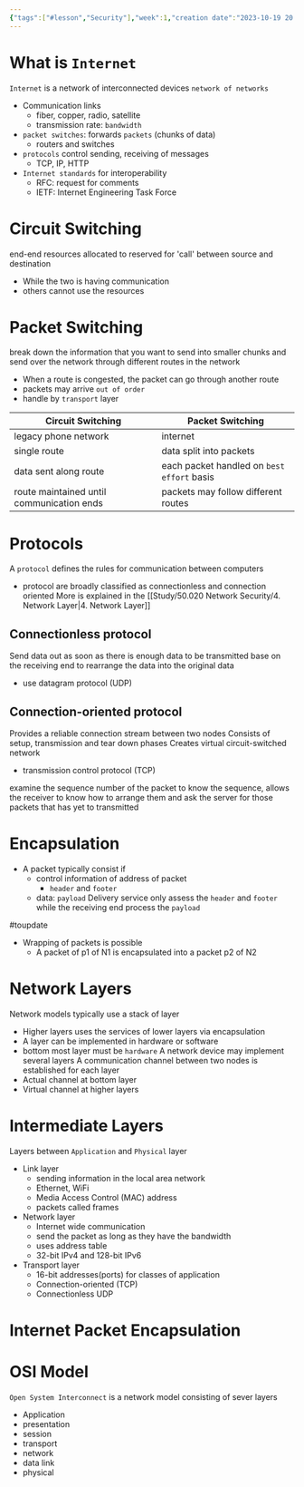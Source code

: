 ```yaml
---
{"tags":["#lesson","Security"],"week":1,"creation date":"2023-10-19 20:10","modification date":"Thursday 19th October 2023 20:11:41","reviewed":null,"summary":null,"course_name":"Network Security","publish":true,"dg-publish":true,"permalink":"/study/50-020-network-security/2-network-models/","dgPassFrontmatter":true,"created":"2023-10-19T20:10:52.000+08:00","updated":"2023-10-31T00:11:13.000+08:00"}
---
```




# What is `Internet`
`Internet` is a network of interconnected devices `network of networks`
- Communication links
	- fiber, copper, radio, satellite
	- transmission rate: `bandwidth`
 - `packet switches`: forwards `packets` (chunks of data)
	 - routers and switches
- `protocols` control sending, receiving of messages
	- TCP, IP, HTTP
-  `Internet standards` for interoperability
	- RFC: request for comments
	- IETF: Internet Engineering Task Force

# Circuit Switching
end-end resources allocated to reserved for 'call' between source and destination
- While the two is having communication
- others cannot use the resources

# Packet Switching
break down the information that you want to send into smaller chunks and send over the network through different routes in the network
- When a route is congested, the packet can go through another route
- packets may arrive `out of order`
- handle by `transport` layer



| Circuit Switching                         | Packet Switching                           |
| ----------------------------------------- | ------------------------------------------ |
| legacy phone network                      | internet                                   |
| single route                              | data split into packets                    |
| data sent along route                     | each packet handled on `best effort` basis |
| route maintained until communication ends | packets may follow different routes                                           |

# Protocols
A `protocol` defines the rules for communication between computers 
- protocol are broadly classified as connectionless and connection oriented
More is explained in the [[Study/50.020 Network Security/4. Network Layer\|4. Network Layer]]
## Connectionless protocol
Send data out as soon as there is enough data to be transmitted
base on the receiving end to rearrange the data into the original data
- use datagram protocol (UDP)

## Connection-oriented protocol
Provides a reliable connection stream between two nodes
Consists of setup, transmission and tear down phases
Creates virtual circuit-switched network
- transmission control protocol (TCP)
<style> .container {font-family: sans-serif; text-align: center;} .button-wrapper button {z-index: 1;height: 40px; width: 100px; margin: 10px;padding: 5px;} .excalidraw .App-menu_top .buttonList { display: flex;} .excalidraw-wrapper { height: 800px; margin: 50px; position: relative;} :root[dir="ltr"] .excalidraw .layer-ui__wrapper .zen-mode-transition.App-menu_bottom--transition-left {transform: none;} </style><script src="https://cdn.jsdelivr.net/npm/react@17/umd/react.production.min.js"></script><script src="https://cdn.jsdelivr.net/npm/react-dom@17/umd/react-dom.production.min.js"></script><script type="text/javascript" src="https://cdn.jsdelivr.net/npm/@excalidraw/excalidraw@0/dist/excalidraw.production.min.js"></script><div id="Wk_-_1_2023-09-12_1233.35.excalidraw.md1"></div><script>(function(){const InitialData={"type":"excalidraw","version":2,"source":"https://github.com/zsviczian/obsidian-excalidraw-plugin/releases/tag/1.9.19","elements":[{"id":"x1CSdYIxeUD7Wsf5q9fbH","type":"line","x":-115.7578125,"y":-225.5390625,"width":1.4609375,"height":416.48828125,"angle":0,"strokeColor":"#1e1e1e","backgroundColor":"transparent","fillStyle":"hachure","strokeWidth":1,"strokeStyle":"solid","roughness":1,"opacity":100,"groupIds":[],"frameId":null,"roundness":{"type":2},"seed":1447514834,"version":117,"versionNonce":1132614158,"isDeleted":false,"boundElements":null,"updated":1694493222133,"link":null,"locked":false,"points":[[0,0],[-1.4609375,416.48828125]],"lastCommittedPoint":null,"startBinding":null,"endBinding":null,"startArrowhead":null,"endArrowhead":null},{"id":"hdq7ym0bL_xWO2vYvFlf-","type":"line","x":123.71875,"y":-226.6015625,"width":3.6328125,"height":422.2578125,"angle":0,"strokeColor":"#1e1e1e","backgroundColor":"transparent","fillStyle":"hachure","strokeWidth":1,"strokeStyle":"solid","roughness":1,"opacity":100,"groupIds":[],"frameId":null,"roundness":{"type":2},"seed":466149454,"version":104,"versionNonce":827254290,"isDeleted":false,"boundElements":null,"updated":1694493227354,"link":null,"locked":false,"points":[[0,0],[-3.6328125,422.2578125]],"lastCommittedPoint":null,"startBinding":null,"endBinding":null,"startArrowhead":null,"endArrowhead":null},{"id":"fx1p2y9K","type":"text","x":-136,"y":-272.77734375,"width":54.099945068359375,"height":25,"angle":0,"strokeColor":"#1e1e1e","backgroundColor":"transparent","fillStyle":"hachure","strokeWidth":1,"strokeStyle":"solid","roughness":1,"opacity":100,"groupIds":[],"frameId":null,"roundness":null,"seed":420874642,"version":7,"versionNonce":1486900750,"isDeleted":false,"boundElements":null,"updated":1694493231368,"link":null,"locked":false,"text":"Client","rawText":"Client","fontSize":20,"fontFamily":1,"textAlign":"left","verticalAlign":"top","baseline":18,"containerId":null,"originalText":"Client","lineHeight":1.25},{"id":"cnMdnyE4","type":"text","x":109,"y":-261.77734375,"width":60.399932861328125,"height":25,"angle":0,"strokeColor":"#1e1e1e","backgroundColor":"transparent","fillStyle":"hachure","strokeWidth":1,"strokeStyle":"solid","roughness":1,"opacity":100,"groupIds":[],"frameId":null,"roundness":null,"seed":879301970,"version":7,"versionNonce":2055974478,"isDeleted":false,"boundElements":null,"updated":1694493235144,"link":null,"locked":false,"text":"server","rawText":"server","fontSize":20,"fontFamily":1,"textAlign":"left","verticalAlign":"top","baseline":18,"containerId":null,"originalText":"server","lineHeight":1.25},{"id":"6-aevn4ec_Hftpqm30Yxo","type":"arrow","x":-112.4375,"y":-183.18359375,"width":238.53125,"height":48.578125,"angle":0,"strokeColor":"#1e1e1e","backgroundColor":"transparent","fillStyle":"hachure","strokeWidth":1,"strokeStyle":"solid","roughness":1,"opacity":100,"groupIds":[],"frameId":null,"roundness":{"type":2},"seed":115417938,"version":129,"versionNonce":837670030,"isDeleted":false,"boundElements":null,"updated":1694493242051,"link":null,"locked":false,"points":[[0,0],[238.53125,48.578125]],"lastCommittedPoint":null,"startBinding":null,"endBinding":null,"startArrowhead":null,"endArrowhead":"arrow"},{"id":"otdMU1FJ","type":"text","x":-62.88671875,"y":-182.94921875,"width":143.6311492919922,"height":15.171204803537833,"angle":0.1534172362033921,"strokeColor":"#1e1e1e","backgroundColor":"transparent","fillStyle":"hachure","strokeWidth":1,"strokeStyle":"solid","roughness":1,"opacity":100,"groupIds":[],"frameId":null,"roundness":null,"seed":1055951118,"version":213,"versionNonce":2127945038,"isDeleted":false,"boundElements":null,"updated":1694493265411,"link":null,"locked":false,"text":"TCP Connection request","rawText":"TCP Connection request","fontSize":12.136963842830266,"fontFamily":1,"textAlign":"left","verticalAlign":"top","baseline":11,"containerId":null,"originalText":"TCP Connection request","lineHeight":1.25},{"id":"fQQZmqCQURV2TQsSxeqVz","type":"arrow","x":124.27734375,"y":-133.2421875,"width":243.265625,"height":41.6640625,"angle":0,"strokeColor":"#1e1e1e","backgroundColor":"transparent","fillStyle":"hachure","strokeWidth":1,"strokeStyle":"solid","roughness":1,"opacity":100,"groupIds":[],"frameId":null,"roundness":{"type":2},"seed":2145184274,"version":121,"versionNonce":14790606,"isDeleted":false,"boundElements":null,"updated":1694493332835,"link":null,"locked":false,"points":[[0,0],[-243.265625,41.6640625]],"lastCommittedPoint":null,"startBinding":null,"endBinding":null,"startArrowhead":null,"endArrowhead":"arrow"},{"type":"text","version":315,"versionNonce":1282000014,"isDeleted":false,"id":"ymzD88Xl","fillStyle":"hachure","strokeWidth":1,"strokeStyle":"solid","roughness":1,"opacity":100,"angle":6.109557041483648,"x":-80.8913273983086,"y":-132.75900445445288,"strokeColor":"#1e1e1e","backgroundColor":"transparent","width":148.21629333496094,"height":15.171204803537833,"seed":1829117842,"groupIds":[],"frameId":null,"roundness":null,"boundElements":[],"updated":1694493347072,"link":null,"locked":false,"fontSize":12.136963842830266,"fontFamily":1,"text":"TCP Connection response","rawText":"TCP Connection response","textAlign":"left","verticalAlign":"top","containerId":null,"originalText":"TCP Connection response","lineHeight":1.25,"baseline":11},{"id":"RznpSp7yI7tYJPuziHjEP","type":"arrow","x":-112.54296875,"y":-90.05859375,"width":236.421875,"height":52.08984375,"angle":0,"strokeColor":"#e03131","backgroundColor":"transparent","fillStyle":"hachure","strokeWidth":1,"strokeStyle":"solid","roughness":1,"opacity":100,"groupIds":[],"frameId":null,"roundness":{"type":2},"seed":620357330,"version":137,"versionNonce":329591566,"isDeleted":false,"boundElements":null,"updated":1694493355334,"link":null,"locked":false,"points":[[0,0],[236.421875,52.08984375]],"lastCommittedPoint":null,"startBinding":null,"endBinding":null,"startArrowhead":null,"endArrowhead":"arrow"},{"id":"m8FoPrr9","type":"text","x":-42.17578125,"y":-81.5859375,"width":122.39993286132812,"height":20,"angle":0.23294830016165768,"strokeColor":"#1e1e1e","backgroundColor":"transparent","fillStyle":"hachure","strokeWidth":1,"strokeStyle":"solid","roughness":1,"opacity":100,"groupIds":[],"frameId":null,"roundness":null,"seed":860023442,"version":82,"versionNonce":1774446606,"isDeleted":false,"boundElements":null,"updated":1694493388136,"link":null,"locked":false,"text":"GET google.com","rawText":"GET google.com","fontSize":16,"fontFamily":1,"textAlign":"left","verticalAlign":"top","baseline":14,"containerId":null,"originalText":"GET google.com","lineHeight":1.25},{"id":"EnCSbNlRNQ_W4sdnNKQ9f","type":"arrow","x":121.47265625,"y":-35.70703125,"width":234.23046875,"height":35.96484375,"angle":0,"strokeColor":"#e03131","backgroundColor":"transparent","fillStyle":"hachure","strokeWidth":1,"strokeStyle":"solid","roughness":1,"opacity":100,"groupIds":[],"frameId":null,"roundness":{"type":2},"seed":1744288910,"version":121,"versionNonce":248212818,"isDeleted":false,"boundElements":[{"type":"text","id":"tdSF5FHq"}],"updated":1694493400189,"link":null,"locked":false,"points":[[0,0],[-234.23046875,35.96484375]],"lastCommittedPoint":null,"startBinding":null,"endBinding":null,"startArrowhead":null,"endArrowhead":"arrow"},{"id":"tdSF5FHq","type":"text","x":-16.482559204101562,"y":-27.724609375,"width":41.679962158203125,"height":20,"angle":0,"strokeColor":"#e03131","backgroundColor":"transparent","fillStyle":"hachure","strokeWidth":1,"strokeStyle":"solid","roughness":1,"opacity":100,"groupIds":[],"frameId":null,"roundness":null,"seed":768002702,"version":11,"versionNonce":1462805650,"isDeleted":false,"boundElements":null,"updated":1694493405306,"link":null,"locked":false,"text":"<file>","rawText":"<file>","fontSize":16,"fontFamily":1,"textAlign":"center","verticalAlign":"middle","baseline":14,"containerId":"EnCSbNlRNQ_W4sdnNKQ9f","originalText":"<file>","lineHeight":1.25}],"appState":{"theme":"light","viewBackgroundColor":"#ffffff","currentItemStrokeColor":"#e03131","currentItemBackgroundColor":"transparent","currentItemFillStyle":"hachure","currentItemStrokeWidth":1,"currentItemStrokeStyle":"solid","currentItemRoughness":1,"currentItemOpacity":100,"currentItemFontFamily":1,"currentItemFontSize":16,"currentItemTextAlign":"left","currentItemStartArrowhead":null,"currentItemEndArrowhead":"arrow","scrollX":204,"scrollY":500.22265625,"zoom":{"value":1},"currentItemRoundness":"round","gridSize":null,"gridColor":{"Bold":"#C9C9C9FF","Regular":"#EDEDEDFF"},"currentStrokeOptions":null,"previousGridSize":null,"frameRendering":{"enabled":true,"clip":true,"name":true,"outline":true}},"files":{}};InitialData.scrollToContent=true;App=()=>{const e=React.useRef(null),t=React.useRef(null),[n,i]=React.useState({width:void 0,height:void 0});return React.useEffect(()=>{i({width:t.current.getBoundingClientRect().width,height:t.current.getBoundingClientRect().height});const e=()=>{i({width:t.current.getBoundingClientRect().width,height:t.current.getBoundingClientRect().height})};return window.addEventListener("resize",e),()=>window.removeEventListener("resize",e)},[t]),React.createElement(React.Fragment,null,React.createElement("div",{className:"excalidraw-wrapper",ref:t},React.createElement(ExcalidrawLib.Excalidraw,{ref:e,width:n.width,height:n.height,initialData:InitialData,viewModeEnabled:!0,zenModeEnabled:!0,gridModeEnabled:!1})))},excalidrawWrapper=document.getElementById("Wk_-_1_2023-09-12_1233.35.excalidraw.md1");ReactDOM.render(React.createElement(App),excalidrawWrapper);})();</script>

examine the sequence number of the packet to know the sequence, allows the receiver to know how to arrange them and ask the server for those packets that has yet to transmitted


# Encapsulation
- A packet typically consist if
	- control information of address of packet
		- `header` and `footer`
	- data: `payload`
 Delivery service only assess the `header` and `footer` while the receiving end process the `payload`

#toupdate
- Wrapping of packets is possible
	- A packet of p1 of N1 is encapsulated into a packet p2 of N2

# Network Layers
Network models typically use a stack of layer
- Higher layers uses the services of lower layers via encapsulation
- A layer can be implemented in hardware or software
- bottom most layer must be `hardware`
A network device may implement several layers
A communication channel between two nodes is established for each layer
- Actual channel at bottom layer
- Virtual channel at higher layers

# Intermediate Layers
Layers between `Application` and `Physical` layer
- Link layer
	- sending information in the local area network
	- Ethernet, WiFi
	- Media Access Control (MAC) address
	- packets called frames
- Network layer
	- Internet wide communication
	- send the packet as long as they have the bandwidth
	- uses address table
	- 32-bit IPv4 and 128-bit IPv6
- Transport layer
	- 16-bit addresses(ports) for classes of application
	- Connection-oriented (TCP)
	- Connectionless UDP


# Internet Packet Encapsulation
<div id="Packet_Encasulation_2023-09-12_1255.38.excalidraw.md2"></div><script>(function(){const InitialData={"type":"excalidraw","version":2,"source":"https://github.com/zsviczian/obsidian-excalidraw-plugin/releases/tag/1.9.19","elements":[{"type":"rectangle","version":214,"versionNonce":1624772370,"isDeleted":false,"id":"cIsgZopmhVuC2Qef2Dj51","fillStyle":"hachure","strokeWidth":1,"strokeStyle":"solid","roughness":1,"opacity":100,"angle":0,"x":-3.626953125,"y":-251.953125,"strokeColor":"#1e1e1e","backgroundColor":"#b2f2bb","width":120,"height":61,"seed":1273073998,"groupIds":[],"frameId":null,"roundness":{"type":3},"boundElements":[{"type":"text","id":"oQAp4yvH"}],"updated":1694494577131,"link":null,"locked":false},{"type":"text","version":171,"versionNonce":216554706,"isDeleted":false,"id":"oQAp4yvH","fillStyle":"hachure","strokeWidth":1,"strokeStyle":"solid","roughness":1,"opacity":100,"angle":0,"x":5.393096923828125,"y":-246.453125,"strokeColor":"#1e1e1e","backgroundColor":"transparent","width":101.95989990234375,"height":50,"seed":1212203666,"groupIds":[],"frameId":null,"roundness":null,"boundElements":[],"updated":1694494577131,"link":null,"locked":false,"fontSize":20,"fontFamily":1,"text":"Application\nPacket","rawText":"Application Packet","textAlign":"center","verticalAlign":"middle","containerId":"cIsgZopmhVuC2Qef2Dj51","originalText":"Application Packet","lineHeight":1.25,"baseline":43},{"type":"rectangle","version":321,"versionNonce":430111886,"isDeleted":false,"id":"88Up1DqovJoNAvSDsacrr","fillStyle":"hachure","strokeWidth":1,"strokeStyle":"solid","roughness":1,"opacity":100,"angle":0,"x":-60.7109375,"y":-170.30859375,"strokeColor":"#1e1e1e","backgroundColor":"#a5d8ff","width":59.96484375,"height":60.56640625,"seed":335171278,"groupIds":[],"frameId":null,"roundness":{"type":3},"boundElements":[],"updated":1694496563306,"link":null,"locked":false},{"type":"rectangle","version":333,"versionNonce":993593550,"isDeleted":false,"id":"AOlJV0p_PSFr8-z5aQNFd","fillStyle":"hachure","strokeWidth":1,"strokeStyle":"solid","roughness":1,"opacity":100,"angle":0,"x":-0.66796875,"y":-169.14453125,"strokeColor":"#1e1e1e","backgroundColor":"#b2f2bb","width":120,"height":61,"seed":169907662,"groupIds":[],"frameId":null,"roundness":{"type":3},"boundElements":[{"type":"text","id":"A6iN8QrM"}],"updated":1694494580839,"link":null,"locked":false},{"type":"text","version":290,"versionNonce":1090174734,"isDeleted":false,"id":"A6iN8QrM","fillStyle":"hachure","strokeWidth":1,"strokeStyle":"solid","roughness":1,"opacity":100,"angle":0,"x":8.352081298828125,"y":-163.64453125,"strokeColor":"#1e1e1e","backgroundColor":"transparent","width":101.95989990234375,"height":50,"seed":1164487694,"groupIds":[],"frameId":null,"roundness":null,"boundElements":[],"updated":1694494580839,"link":null,"locked":false,"fontSize":20,"fontFamily":1,"text":"Application\nPacket","rawText":"Application Packet","textAlign":"center","verticalAlign":"middle","containerId":"AOlJV0p_PSFr8-z5aQNFd","originalText":"Application Packet","lineHeight":1.25,"baseline":43},{"type":"text","version":167,"versionNonce":368774478,"isDeleted":false,"id":"NctKzsJB","fillStyle":"hachure","strokeWidth":1,"strokeStyle":"solid","roughness":1,"opacity":100,"angle":0,"x":-55.20703125,"y":-158.69921875,"strokeColor":"#1e1e1e","backgroundColor":"#b2f2bb","width":52.97596740722656,"height":40,"seed":1672622926,"groupIds":[],"frameId":null,"roundness":null,"boundElements":[],"updated":1694494620948,"link":null,"locked":false,"fontSize":16,"fontFamily":1,"text":"TCP\nHeader","rawText":"TCP\nHeader","textAlign":"left","verticalAlign":"top","containerId":null,"originalText":"TCP\nHeader","lineHeight":1.25,"baseline":34},{"type":"rectangle","version":476,"versionNonce":1926100878,"isDeleted":false,"id":"qMDe7E8lYRJYTjAv76unC","fillStyle":"hachure","strokeWidth":1,"strokeStyle":"solid","roughness":1,"opacity":100,"angle":0,"x":-65.37109375,"y":-89.0703125,"strokeColor":"#1e1e1e","backgroundColor":"#a5d8ff","width":59.96484375,"height":60.56640625,"seed":1555656146,"groupIds":[],"frameId":null,"roundness":{"type":3},"boundElements":[],"updated":1694496571407,"link":null,"locked":false},{"type":"rectangle","version":488,"versionNonce":2105791950,"isDeleted":false,"id":"TCJfWmM-a12iTJXykXUIU","fillStyle":"hachure","strokeWidth":1,"strokeStyle":"solid","roughness":1,"opacity":100,"angle":0,"x":-5.328125,"y":-87.90625,"strokeColor":"#1e1e1e","backgroundColor":"#b2f2bb","width":120,"height":61,"seed":716170130,"groupIds":[],"frameId":null,"roundness":{"type":3},"boundElements":[{"type":"text","id":"khROyLwI"}],"updated":1694496571407,"link":null,"locked":false},{"type":"text","version":445,"versionNonce":1784933390,"isDeleted":false,"id":"khROyLwI","fillStyle":"hachure","strokeWidth":1,"strokeStyle":"solid","roughness":1,"opacity":100,"angle":0,"x":3.691925048828125,"y":-82.40625,"strokeColor":"#1e1e1e","backgroundColor":"transparent","width":101.95989990234375,"height":50,"seed":1708237138,"groupIds":[],"frameId":null,"roundness":null,"boundElements":[],"updated":1694496571407,"link":null,"locked":false,"fontSize":20,"fontFamily":1,"text":"Application\nPacket","rawText":"Application Packet","textAlign":"center","verticalAlign":"middle","containerId":"TCJfWmM-a12iTJXykXUIU","originalText":"Application Packet","lineHeight":1.25,"baseline":43},{"type":"text","version":322,"versionNonce":1734818382,"isDeleted":false,"id":"5kXEHzyr","fillStyle":"hachure","strokeWidth":1,"strokeStyle":"solid","roughness":1,"opacity":100,"angle":0,"x":-59.8671875,"y":-77.4609375,"strokeColor":"#1e1e1e","backgroundColor":"#b2f2bb","width":52.97596740722656,"height":40,"seed":1500882706,"groupIds":[],"frameId":null,"roundness":null,"boundElements":[],"updated":1694496571407,"link":null,"locked":false,"fontSize":16,"fontFamily":1,"text":"TCP\nHeader","rawText":"TCP\nHeader","textAlign":"left","verticalAlign":"top","containerId":null,"originalText":"TCP\nHeader","lineHeight":1.25,"baseline":34},{"id":"10nyQLiIIxl8pFB3whyZ3","type":"rectangle","x":-135.861328125,"y":-88.3603515625,"width":68,"height":57,"angle":0,"strokeColor":"#1e1e1e","backgroundColor":"#ffc9c9","fillStyle":"hachure","strokeWidth":1,"strokeStyle":"solid","roughness":1,"opacity":100,"groupIds":[],"frameId":null,"roundness":{"type":3},"seed":1987779858,"version":235,"versionNonce":1074331790,"isDeleted":false,"boundElements":[{"type":"text","id":"vh4MS0mQ"}],"updated":1694496600075,"link":null,"locked":false},{"id":"vh4MS0mQ","type":"text","x":-128.34931182861328,"y":-79.8603515625,"width":52.97596740722656,"height":40,"angle":0,"strokeColor":"#1e1e1e","backgroundColor":"#ffc9c9","fillStyle":"hachure","strokeWidth":1,"strokeStyle":"solid","roughness":1,"opacity":100,"groupIds":[],"frameId":null,"roundness":null,"seed":984549390,"version":15,"versionNonce":603026962,"isDeleted":false,"boundElements":null,"updated":1694496599059,"link":null,"locked":false,"text":"IP\nHeader","rawText":"IP\nHeader","fontSize":16,"fontFamily":1,"textAlign":"center","verticalAlign":"middle","baseline":34,"containerId":"10nyQLiIIxl8pFB3whyZ3","originalText":"IP\nHeader","lineHeight":1.25},{"type":"rectangle","version":547,"versionNonce":80786770,"isDeleted":false,"id":"_fLcBVY6f2gLvgdoWKB1W","fillStyle":"hachure","strokeWidth":1,"strokeStyle":"solid","roughness":1,"opacity":100,"angle":0,"x":-67.0244140625,"y":-16.294921875,"strokeColor":"#1e1e1e","backgroundColor":"#a5d8ff","width":59.96484375,"height":60.56640625,"seed":181525842,"groupIds":[],"frameId":null,"roundness":{"type":3},"boundElements":[],"updated":1694496605616,"link":null,"locked":false},{"type":"rectangle","version":559,"versionNonce":1869757202,"isDeleted":false,"id":"P6ut0sjYQQwcppkyk2AwU","fillStyle":"hachure","strokeWidth":1,"strokeStyle":"solid","roughness":1,"opacity":100,"angle":0,"x":-6.9814453125,"y":-15.130859375,"strokeColor":"#1e1e1e","backgroundColor":"#b2f2bb","width":120,"height":61,"seed":1796104978,"groupIds":[],"frameId":null,"roundness":{"type":3},"boundElements":[{"type":"text","id":"92G98AIE"}],"updated":1694496605616,"link":null,"locked":false},{"type":"text","version":516,"versionNonce":526190802,"isDeleted":false,"id":"92G98AIE","fillStyle":"hachure","strokeWidth":1,"strokeStyle":"solid","roughness":1,"opacity":100,"angle":0,"x":2.038604736328125,"y":-9.630859375,"strokeColor":"#1e1e1e","backgroundColor":"transparent","width":101.95989990234375,"height":50,"seed":624177362,"groupIds":[],"frameId":null,"roundness":null,"boundElements":[],"updated":1694496605616,"link":null,"locked":false,"fontSize":20,"fontFamily":1,"text":"Application\nPacket","rawText":"Application Packet","textAlign":"center","verticalAlign":"middle","containerId":"P6ut0sjYQQwcppkyk2AwU","originalText":"Application Packet","lineHeight":1.25,"baseline":43},{"type":"text","version":393,"versionNonce":740826770,"isDeleted":false,"id":"09dg6lKQ","fillStyle":"hachure","strokeWidth":1,"strokeStyle":"solid","roughness":1,"opacity":100,"angle":0,"x":-61.5205078125,"y":-4.685546875,"strokeColor":"#1e1e1e","backgroundColor":"#b2f2bb","width":52.97596740722656,"height":40,"seed":1020937874,"groupIds":[],"frameId":null,"roundness":null,"boundElements":[],"updated":1694496605616,"link":null,"locked":false,"fontSize":16,"fontFamily":1,"text":"TCP\nHeader","rawText":"TCP\nHeader","textAlign":"left","verticalAlign":"top","containerId":null,"originalText":"TCP\nHeader","lineHeight":1.25,"baseline":34},{"type":"rectangle","version":306,"versionNonce":579501138,"isDeleted":false,"id":"DbFnEfBY--tmj1S_qoL1A","fillStyle":"hachure","strokeWidth":1,"strokeStyle":"solid","roughness":1,"opacity":100,"angle":0,"x":-137.5146484375,"y":-15.5849609375,"strokeColor":"#1e1e1e","backgroundColor":"#ffc9c9","width":68,"height":57,"seed":716678226,"groupIds":[],"frameId":null,"roundness":{"type":3},"boundElements":[{"type":"text","id":"mIOlUnyS"}],"updated":1694496605616,"link":null,"locked":false},{"type":"text","version":86,"versionNonce":1616585234,"isDeleted":false,"id":"mIOlUnyS","fillStyle":"hachure","strokeWidth":1,"strokeStyle":"solid","roughness":1,"opacity":100,"angle":0,"x":-130.00263214111328,"y":-7.0849609375,"strokeColor":"#1e1e1e","backgroundColor":"#ffc9c9","width":52.97596740722656,"height":40,"seed":950225426,"groupIds":[],"frameId":null,"roundness":null,"boundElements":[],"updated":1694496605616,"link":null,"locked":false,"fontSize":16,"fontFamily":1,"text":"IP\nHeader","rawText":"IP\nHeader","textAlign":"center","verticalAlign":"middle","containerId":"DbFnEfBY--tmj1S_qoL1A","originalText":"IP\nHeader","lineHeight":1.25,"baseline":34},{"id":"c2aNJFS0jFGVgNN0EJFrW","type":"rectangle","x":-202.9287109375,"y":-14.40234375,"width":65,"height":56,"angle":0,"strokeColor":"#1e1e1e","backgroundColor":"transparent","fillStyle":"hachure","strokeWidth":1,"strokeStyle":"solid","roughness":1,"opacity":100,"groupIds":[],"frameId":null,"roundness":{"type":3},"seed":1732461970,"version":179,"versionNonce":644884242,"isDeleted":false,"boundElements":[{"type":"text","id":"dy96WTh4"}],"updated":1694496632668,"link":null,"locked":false},{"id":"dy96WTh4","type":"text","x":-196.91669464111328,"y":-6.40234375,"width":52.97596740722656,"height":40,"angle":0,"strokeColor":"#1e1e1e","backgroundColor":"transparent","fillStyle":"hachure","strokeWidth":1,"strokeStyle":"solid","roughness":1,"opacity":100,"groupIds":[],"frameId":null,"roundness":null,"seed":762133778,"version":22,"versionNonce":1319949966,"isDeleted":false,"boundElements":null,"updated":1694496631988,"link":null,"locked":false,"text":"Frame\nHeader","rawText":"Frame\nHeader","fontSize":16,"fontFamily":1,"textAlign":"center","verticalAlign":"middle","baseline":34,"containerId":"c2aNJFS0jFGVgNN0EJFrW","originalText":"Frame\nHeader","lineHeight":1.25},{"type":"rectangle","version":284,"versionNonce":265810830,"isDeleted":false,"id":"uYiYjaTeffIg0KIHTN5E-","fillStyle":"hachure","strokeWidth":1,"strokeStyle":"solid","roughness":1,"opacity":100,"angle":0,"x":113.296875,"y":-12.4921875,"strokeColor":"#1e1e1e","backgroundColor":"transparent","width":65,"height":56,"seed":1834885006,"groupIds":[],"frameId":null,"roundness":{"type":3},"boundElements":[{"type":"text","id":"23uVQRp1"}],"updated":1694496637753,"link":null,"locked":false},{"type":"text","version":133,"versionNonce":216680466,"isDeleted":false,"id":"23uVQRp1","fillStyle":"hachure","strokeWidth":1,"strokeStyle":"solid","roughness":1,"opacity":100,"angle":0,"x":120.00489044189453,"y":-4.4921875,"strokeColor":"#1e1e1e","backgroundColor":"transparent","width":51.58396911621094,"height":40,"seed":63897038,"groupIds":[],"frameId":null,"roundness":null,"boundElements":[],"updated":1694496642227,"link":null,"locked":false,"fontSize":16,"fontFamily":1,"text":"Frame\nFooter","rawText":"Frame\nFooter","textAlign":"center","verticalAlign":"middle","containerId":"uYiYjaTeffIg0KIHTN5E-","originalText":"Frame\nFooter","lineHeight":1.25,"baseline":34},{"id":"KeU3Zc7L","type":"text","x":230.310546875,"y":-228.212890625,"width":132.9599151611328,"height":20,"angle":0,"strokeColor":"#1e1e1e","backgroundColor":"transparent","fillStyle":"hachure","strokeWidth":1,"strokeStyle":"solid","roughness":1,"opacity":100,"groupIds":[],"frameId":null,"roundness":null,"seed":243378514,"version":33,"versionNonce":675391570,"isDeleted":false,"boundElements":null,"updated":1694496664853,"link":null,"locked":false,"text":"Application Layer","rawText":"Application Layer","fontSize":16,"fontFamily":1,"textAlign":"left","verticalAlign":"top","baseline":14,"containerId":null,"originalText":"Application Layer","lineHeight":1.25},{"type":"text","version":160,"versionNonce":2115987854,"isDeleted":false,"id":"BTfvLnGZ","fillStyle":"hachure","strokeWidth":1,"strokeStyle":"solid","roughness":1,"opacity":100,"angle":0,"x":231.6216049194336,"y":-157.3359375,"strokeColor":"#1e1e1e","backgroundColor":"transparent","width":130.63992309570312,"height":20,"seed":1572467090,"groupIds":[],"frameId":null,"roundness":null,"boundElements":[],"updated":1694496695237,"link":null,"locked":false,"fontSize":16,"fontFamily":1,"text":"Transport Layer","rawText":"Transport Layer","textAlign":"left","verticalAlign":"top","containerId":null,"originalText":"Transport Layer","lineHeight":1.25,"baseline":14},{"type":"text","version":121,"versionNonce":354235858,"isDeleted":false,"id":"8aEQ01o4","fillStyle":"hachure","strokeWidth":1,"strokeStyle":"solid","roughness":1,"opacity":100,"angle":0,"x":231.8950424194336,"y":-65.06640625,"strokeColor":"#1e1e1e","backgroundColor":"transparent","width":112.76792907714844,"height":20,"seed":1351949902,"groupIds":[],"frameId":null,"roundness":null,"boundElements":[],"updated":1694496689664,"link":null,"locked":false,"fontSize":16,"fontFamily":1,"text":"Network Layer","rawText":"Network Layer","textAlign":"left","verticalAlign":"top","containerId":null,"originalText":"Network Layer","lineHeight":1.25,"baseline":14},{"type":"text","version":166,"versionNonce":915421458,"isDeleted":false,"id":"uXynciYl","fillStyle":"hachure","strokeWidth":1,"strokeStyle":"solid","roughness":1,"opacity":100,"angle":0,"x":246.0591049194336,"y":2.994140625,"strokeColor":"#1e1e1e","backgroundColor":"transparent","width":79.74397277832031,"height":20,"seed":868763538,"groupIds":[],"frameId":null,"roundness":null,"boundElements":[],"updated":1694496707784,"link":null,"locked":false,"fontSize":16,"fontFamily":1,"text":"Link Layer","rawText":"Link Layer","textAlign":"left","verticalAlign":"top","containerId":null,"originalText":"Link Layer","lineHeight":1.25,"baseline":14}],"appState":{"theme":"light","viewBackgroundColor":"#ffffff","currentItemStrokeColor":"#1e1e1e","currentItemBackgroundColor":"transparent","currentItemFillStyle":"hachure","currentItemStrokeWidth":1,"currentItemStrokeStyle":"solid","currentItemRoughness":1,"currentItemOpacity":100,"currentItemFontFamily":1,"currentItemFontSize":16,"currentItemTextAlign":"left","currentItemStartArrowhead":null,"currentItemEndArrowhead":"arrow","scrollX":17.189453125,"scrollY":317.16015625,"zoom":{"value":2},"currentItemRoundness":"round","gridSize":null,"gridColor":{"Bold":"#C9C9C9FF","Regular":"#EDEDEDFF"},"currentStrokeOptions":null,"previousGridSize":null,"frameRendering":{"enabled":true,"clip":true,"name":true,"outline":true}},"files":{}};InitialData.scrollToContent=true;App=()=>{const e=React.useRef(null),t=React.useRef(null),[n,i]=React.useState({width:void 0,height:void 0});return React.useEffect(()=>{i({width:t.current.getBoundingClientRect().width,height:t.current.getBoundingClientRect().height});const e=()=>{i({width:t.current.getBoundingClientRect().width,height:t.current.getBoundingClientRect().height})};return window.addEventListener("resize",e),()=>window.removeEventListener("resize",e)},[t]),React.createElement(React.Fragment,null,React.createElement("div",{className:"excalidraw-wrapper",ref:t},React.createElement(ExcalidrawLib.Excalidraw,{ref:e,width:n.width,height:n.height,initialData:InitialData,viewModeEnabled:!0,zenModeEnabled:!0,gridModeEnabled:!1})))},excalidrawWrapper=document.getElementById("Packet_Encasulation_2023-09-12_1255.38.excalidraw.md2");ReactDOM.render(React.createElement(App),excalidrawWrapper);})();</script>

# OSI Model
`Open System Interconnect` is a network model consisting of sever layers
- Application
- presentation
- session
- transport
- network
- data link
- physical
<div id="Wk_-_1_2023-09-12_1547.33.excalidraw.md3"></div><script>(function(){const InitialData={"type":"excalidraw","version":2,"source":"https://github.com/zsviczian/obsidian-excalidraw-plugin/releases/tag/1.9.19","elements":[{"type":"text","version":21,"versionNonce":1626470610,"isDeleted":false,"id":"8cF2vkDH","fillStyle":"hachure","strokeWidth":1,"strokeStyle":"solid","roughness":1,"opacity":100,"angle":0,"x":-116.75,"y":-321.77734375,"strokeColor":"#1e1e1e","backgroundColor":"transparent","width":101.55992126464844,"height":25,"seed":870142098,"groupIds":[],"frameId":null,"roundness":null,"boundElements":[],"updated":1694505047720,"link":null,"locked":false,"fontSize":20,"fontFamily":1,"text":"OSI Model","rawText":"OSI Model","textAlign":"left","verticalAlign":"top","containerId":null,"originalText":"OSI Model","lineHeight":1.25,"baseline":18},{"type":"rectangle","version":288,"versionNonce":1167443218,"isDeleted":false,"id":"nCkklZ8jWV3cEmnesjngX","fillStyle":"hachure","strokeWidth":1,"strokeStyle":"solid","roughness":1,"opacity":100,"angle":0,"x":-223.1796875,"y":-220.03515625,"strokeColor":"#1e1e1e","backgroundColor":"#b2f2bb","width":103,"height":68,"seed":1408765518,"groupIds":[],"frameId":null,"roundness":{"type":3},"boundElements":[{"type":"text","id":"oUwk2FYt"}],"updated":1694505072912,"link":null,"locked":false},{"type":"text","version":193,"versionNonce":1014977234,"isDeleted":false,"id":"oUwk2FYt","fillStyle":"hachure","strokeWidth":1,"strokeStyle":"solid","roughness":1,"opacity":100,"angle":0,"x":-198.46967315673828,"y":-198.53515625,"strokeColor":"#1e1e1e","backgroundColor":"transparent","width":53.57997131347656,"height":25,"seed":2012872334,"groupIds":[],"frameId":null,"roundness":null,"boundElements":[],"updated":1694505072912,"link":null,"locked":false,"fontSize":20,"fontFamily":1,"text":"Data","rawText":"Data","textAlign":"center","verticalAlign":"middle","containerId":"nCkklZ8jWV3cEmnesjngX","originalText":"Data","lineHeight":1.25,"baseline":18},{"type":"rectangle","version":671,"versionNonce":1570551058,"isDeleted":false,"id":"nyeUES2M68BNlGz1kgrOA","fillStyle":"hachure","strokeWidth":1,"strokeStyle":"solid","roughness":1,"opacity":100,"angle":0,"x":-113.478515625,"y":-221.705078125,"strokeColor":"#1e1e1e","backgroundColor":"#b2f2bb","width":230,"height":70,"seed":136933710,"groupIds":[],"frameId":null,"roundness":{"type":3},"boundElements":[{"type":"text","id":"jxaiyNwK"}],"updated":1694505057089,"link":null,"locked":false},{"type":"text","version":595,"versionNonce":2066312082,"isDeleted":false,"id":"jxaiyNwK","fillStyle":"hachure","strokeWidth":1,"strokeStyle":"solid","roughness":1,"opacity":100,"angle":0,"x":-79.01445770263672,"y":-216.705078125,"strokeColor":"#1e1e1e","backgroundColor":"#b2f2bb","width":161.07188415527344,"height":60,"seed":1294852942,"groupIds":[],"frameId":null,"roundness":null,"boundElements":[],"updated":1694505056688,"link":null,"locked":false,"fontSize":16,"fontFamily":1,"text":"Application\nNetwork process to \nApplication","rawText":"Application\nNetwork process to Application","textAlign":"center","verticalAlign":"middle","containerId":"nyeUES2M68BNlGz1kgrOA","originalText":"Application\nNetwork process to Application","lineHeight":1.25,"baseline":54},{"type":"rectangle","version":408,"versionNonce":949109262,"isDeleted":false,"id":"Yhh9GsIz1Eehagxjtn2HV","fillStyle":"hachure","strokeWidth":1,"strokeStyle":"solid","roughness":1,"opacity":100,"angle":0,"x":-222.7294921875,"y":-137.607421875,"strokeColor":"#1e1e1e","backgroundColor":"#b2f2bb","width":103,"height":68,"seed":1250731918,"groupIds":[],"frameId":null,"roundness":{"type":3},"boundElements":[{"type":"text","id":"74oVihYY"}],"updated":1694505089113,"link":null,"locked":false},{"type":"text","version":313,"versionNonce":1230688334,"isDeleted":false,"id":"74oVihYY","fillStyle":"hachure","strokeWidth":1,"strokeStyle":"solid","roughness":1,"opacity":100,"angle":0,"x":-198.01947784423828,"y":-116.107421875,"strokeColor":"#1e1e1e","backgroundColor":"transparent","width":53.57997131347656,"height":25,"seed":1240237518,"groupIds":[],"frameId":null,"roundness":null,"boundElements":[],"updated":1694505089113,"link":null,"locked":false,"fontSize":20,"fontFamily":1,"text":"Data","rawText":"Data","textAlign":"center","verticalAlign":"middle","containerId":"Yhh9GsIz1Eehagxjtn2HV","originalText":"Data","lineHeight":1.25,"baseline":18},{"type":"rectangle","version":791,"versionNonce":1182242446,"isDeleted":false,"id":"KtApgxNtvGdg33H67fegZ","fillStyle":"hachure","strokeWidth":1,"strokeStyle":"solid","roughness":1,"opacity":100,"angle":0,"x":-113.0283203125,"y":-139.27734375,"strokeColor":"#1e1e1e","backgroundColor":"#b2f2bb","width":230,"height":70,"seed":104242190,"groupIds":[],"frameId":null,"roundness":{"type":3},"boundElements":[{"type":"text","id":"acMMbzST"}],"updated":1694505089113,"link":null,"locked":false},{"type":"text","version":766,"versionNonce":1601942226,"isDeleted":false,"id":"acMMbzST","fillStyle":"hachure","strokeWidth":1,"strokeStyle":"solid","roughness":1,"opacity":100,"angle":0,"x":-101.41226959228516,"y":-134.27734375,"strokeColor":"#1e1e1e","backgroundColor":"#b2f2bb","width":206.7678985595703,"height":60,"seed":1432611406,"groupIds":[],"frameId":null,"roundness":null,"boundElements":[],"updated":1694505172332,"link":null,"locked":false,"fontSize":16,"fontFamily":1,"text":"Presentation\nData representation and \nEncryption","rawText":"Presentation\nData representation and Encryption","textAlign":"center","verticalAlign":"middle","containerId":"KtApgxNtvGdg33H67fegZ","originalText":"Presentation\nData representation and Encryption","lineHeight":1.25,"baseline":54},{"type":"rectangle","version":408,"versionNonce":40970066,"isDeleted":false,"id":"CUmitLba-CymZNdxBeWez","fillStyle":"hachure","strokeWidth":1,"strokeStyle":"solid","roughness":1,"opacity":100,"angle":0,"x":-216.94091796875,"y":-59.8125,"strokeColor":"#1e1e1e","backgroundColor":"#b2f2bb","width":103,"height":68,"seed":520796626,"groupIds":[],"frameId":null,"roundness":{"type":3},"boundElements":[{"type":"text","id":"9illpOBn"}],"updated":1694505178928,"link":null,"locked":false},{"type":"text","version":313,"versionNonce":70544658,"isDeleted":false,"id":"9illpOBn","fillStyle":"hachure","strokeWidth":1,"strokeStyle":"solid","roughness":1,"opacity":100,"angle":0,"x":-192.23090362548828,"y":-38.3125,"strokeColor":"#1e1e1e","backgroundColor":"transparent","width":53.57997131347656,"height":25,"seed":754429842,"groupIds":[],"frameId":null,"roundness":null,"boundElements":[],"updated":1694505178928,"link":null,"locked":false,"fontSize":20,"fontFamily":1,"text":"Data","rawText":"Data","textAlign":"center","verticalAlign":"middle","containerId":"CUmitLba-CymZNdxBeWez","originalText":"Data","lineHeight":1.25,"baseline":18},{"type":"rectangle","version":791,"versionNonce":17365714,"isDeleted":false,"id":"-AEqZAX02IIQrkt8fwppy","fillStyle":"hachure","strokeWidth":1,"strokeStyle":"solid","roughness":1,"opacity":100,"angle":0,"x":-107.23974609375,"y":-61.482421875,"strokeColor":"#1e1e1e","backgroundColor":"#b2f2bb","width":230,"height":70,"seed":1698688338,"groupIds":[],"frameId":null,"roundness":{"type":3},"boundElements":[{"type":"text","id":"iOmNjbC4"}],"updated":1694505178928,"link":null,"locked":false},{"type":"text","version":746,"versionNonce":437176974,"isDeleted":false,"id":"iOmNjbC4","fillStyle":"hachure","strokeWidth":1,"strokeStyle":"solid","roughness":1,"opacity":100,"angle":0,"x":-87.4556884765625,"y":-46.482421875,"strokeColor":"#1e1e1e","backgroundColor":"#b2f2bb","width":190.431884765625,"height":40,"seed":1832547090,"groupIds":[],"frameId":null,"roundness":null,"boundElements":[],"updated":1694505193124,"link":null,"locked":false,"fontSize":16,"fontFamily":1,"text":"Session\nInterhost Communication","rawText":"Session\nInterhost Communication","textAlign":"center","verticalAlign":"middle","containerId":"-AEqZAX02IIQrkt8fwppy","originalText":"Session\nInterhost Communication","lineHeight":1.25,"baseline":34},{"type":"rectangle","version":141,"versionNonce":1219990034,"isDeleted":false,"id":"AqdprqSwvui12vNUKY0_A","fillStyle":"hachure","strokeWidth":1,"strokeStyle":"solid","roughness":1,"opacity":100,"angle":0,"x":-213.37353515625,"y":26.91015625,"strokeColor":"#1e1e1e","backgroundColor":"#eaf2b1","width":102,"height":65,"seed":2144075534,"groupIds":[],"frameId":null,"roundness":{"type":3},"boundElements":[{"type":"text","id":"uvvJVAja"}],"updated":1694505267265,"link":null,"locked":false},{"type":"text","version":32,"versionNonce":1944027090,"isDeleted":false,"id":"uvvJVAja","fillStyle":"hachure","strokeWidth":1,"strokeStyle":"solid","roughness":1,"opacity":100,"angle":0,"x":-197.66151428222656,"y":49.41015625,"strokeColor":"#1e1e1e","backgroundColor":"#b2f2bb","width":70.57595825195312,"height":20,"seed":1194519122,"groupIds":[],"frameId":null,"roundness":null,"boundElements":[],"updated":1694505267265,"link":null,"locked":false,"fontSize":16,"fontFamily":1,"text":"Segments","rawText":"Segments","textAlign":"center","verticalAlign":"middle","containerId":"AqdprqSwvui12vNUKY0_A","originalText":"Segments","lineHeight":1.25,"baseline":14},{"type":"rectangle","version":275,"versionNonce":489378510,"isDeleted":false,"id":"6B0jlcD0ULI_z79lYQsQa","fillStyle":"hachure","strokeWidth":1,"strokeStyle":"solid","roughness":1,"opacity":100,"angle":0,"x":-102.77001953125,"y":22.451171875,"strokeColor":"#1e1e1e","backgroundColor":"#eaf2b1","width":226,"height":70,"seed":2084642962,"groupIds":[],"frameId":null,"roundness":{"type":3},"boundElements":[{"type":"text","id":"cTeVp83l"}],"updated":1694505254105,"link":null,"locked":false},{"type":"text","version":215,"versionNonce":689595406,"isDeleted":false,"id":"cTeVp83l","fillStyle":"hachure","strokeWidth":1,"strokeStyle":"solid","roughness":1,"opacity":100,"angle":0,"x":-85.17798614501953,"y":27.451171875,"strokeColor":"#1e1e1e","backgroundColor":"#b2f2bb","width":190.81593322753906,"height":60,"seed":1278426706,"groupIds":[],"frameId":null,"roundness":null,"boundElements":[],"updated":1694505256575,"link":null,"locked":false,"fontSize":16,"fontFamily":1,"text":"Transport\nEnd to End connections \nand Reliability","rawText":"Transport\nEnd to End connections and Reliability","textAlign":"center","verticalAlign":"middle","containerId":"6B0jlcD0ULI_z79lYQsQa","originalText":"Transport\nEnd to End connections and Reliability","lineHeight":1.25,"baseline":54},{"type":"rectangle","version":184,"versionNonce":345630546,"isDeleted":false,"id":"qGmiKKCtN_1vHmHUnlYLr","fillStyle":"hachure","strokeWidth":1,"strokeStyle":"solid","roughness":1,"opacity":100,"angle":0,"x":-213.17822265625,"y":106.41796875,"strokeColor":"#1e1e1e","backgroundColor":"#eaf2b1","width":102,"height":71,"seed":213711122,"groupIds":[],"frameId":null,"roundness":{"type":3},"boundElements":[{"type":"text","id":"vEf3zWbG"}],"updated":1694505333290,"link":null,"locked":false},{"type":"text","version":94,"versionNonce":1397042450,"isDeleted":false,"id":"vEf3zWbG","fillStyle":"hachure","strokeWidth":1,"strokeStyle":"solid","roughness":1,"opacity":100,"angle":0,"x":-193.9542007446289,"y":131.91796875,"strokeColor":"#1e1e1e","backgroundColor":"#eaf2b1","width":63.55195617675781,"height":20,"seed":15904466,"groupIds":[],"frameId":null,"roundness":null,"boundElements":[],"updated":1694505333290,"link":null,"locked":false,"fontSize":16,"fontFamily":1,"text":"Packets","rawText":"Packets","textAlign":"center","verticalAlign":"middle","containerId":"qGmiKKCtN_1vHmHUnlYLr","originalText":"Packets","lineHeight":1.25,"baseline":14},{"type":"rectangle","version":314,"versionNonce":1482043090,"isDeleted":false,"id":"J60UHy5WVaruCL_X6E8va","fillStyle":"hachure","strokeWidth":1,"strokeStyle":"solid","roughness":1,"opacity":100,"angle":0,"x":-96.68994140625,"y":104.115234375,"strokeColor":"#1e1e1e","backgroundColor":"#eaf2b1","width":218,"height":70,"seed":1957618962,"groupIds":[],"frameId":null,"roundness":{"type":3},"boundElements":[{"type":"text","id":"6SVUN6hZ"}],"updated":1694505326159,"link":null,"locked":false},{"type":"text","version":83,"versionNonce":1220033230,"isDeleted":false,"id":"6SVUN6hZ","fillStyle":"hachure","strokeWidth":1,"strokeStyle":"solid","roughness":1,"opacity":100,"angle":0,"x":-85.68989562988281,"y":109.115234375,"strokeColor":"#1e1e1e","backgroundColor":"#eaf2b1","width":195.99990844726562,"height":60,"seed":1557709138,"groupIds":[],"frameId":null,"roundness":null,"boundElements":[],"updated":1694505325403,"link":null,"locked":false,"fontSize":16,"fontFamily":1,"text":"Network\nPath Determination and \nIP (logical Addressing)","rawText":"Network\nPath Determination and IP (logical Addressing)","textAlign":"center","verticalAlign":"middle","containerId":"J60UHy5WVaruCL_X6E8va","originalText":"Network\nPath Determination and IP (logical Addressing)","lineHeight":1.25,"baseline":54},{"type":"rectangle","version":177,"versionNonce":242006734,"isDeleted":false,"id":"IzftnDM1sU81MbLTHA7Pf","fillStyle":"hachure","strokeWidth":1,"strokeStyle":"solid","roughness":1,"opacity":100,"angle":0,"x":-212.79931640625,"y":194.5625,"strokeColor":"#1e1e1e","backgroundColor":"#ffa94d","width":105,"height":66,"seed":1768329362,"groupIds":[],"frameId":null,"roundness":{"type":3},"boundElements":[{"type":"text","id":"THPenPwX"}],"updated":1694505390230,"link":null,"locked":false},{"type":"text","version":56,"versionNonce":384315662,"isDeleted":false,"id":"THPenPwX","fillStyle":"hachure","strokeWidth":1,"strokeStyle":"solid","roughness":1,"opacity":100,"angle":0,"x":-187.4512939453125,"y":217.5625,"strokeColor":"#1e1e1e","backgroundColor":"#eaf2b1","width":54.303955078125,"height":20,"seed":1023774414,"groupIds":[],"frameId":null,"roundness":null,"boundElements":[],"updated":1694505390230,"link":null,"locked":false,"fontSize":16,"fontFamily":1,"text":"Frames","rawText":"Frames","textAlign":"center","verticalAlign":"middle","containerId":"IzftnDM1sU81MbLTHA7Pf","originalText":"Frames","lineHeight":1.25,"baseline":14},{"type":"rectangle","version":159,"versionNonce":954816850,"isDeleted":false,"id":"1fZODRx15XQqwn-6Sa8z7","fillStyle":"hachure","strokeWidth":1,"strokeStyle":"solid","roughness":1,"opacity":100,"angle":0,"x":-93.93408203125,"y":190.654296875,"strokeColor":"#1e1e1e","backgroundColor":"#ffa94d","width":213,"height":70,"seed":1913891086,"groupIds":[],"frameId":null,"roundness":{"type":3},"boundElements":[{"type":"text","id":"oVAIjGjO"}],"updated":1694505392773,"link":null,"locked":false},{"type":"text","version":97,"versionNonce":1624661778,"isDeleted":false,"id":"oVAIjGjO","fillStyle":"hachure","strokeWidth":1,"strokeStyle":"solid","roughness":1,"opacity":100,"angle":0,"x":-68.4420166015625,"y":195.654296875,"strokeColor":"#1e1e1e","backgroundColor":"#ffa94d","width":162.015869140625,"height":60,"seed":1991998546,"groupIds":[],"frameId":null,"roundness":null,"boundElements":[],"updated":1694505392773,"link":null,"locked":false,"fontSize":16,"fontFamily":1,"text":"Data Link\nMAC and LLC\n(Physical addressing)","rawText":"Data Link\nMAC and LLC\n(Physical addressing)","textAlign":"center","verticalAlign":"middle","containerId":"1fZODRx15XQqwn-6Sa8z7","originalText":"Data Link\nMAC and LLC\n(Physical addressing)","lineHeight":1.25,"baseline":54},{"type":"rectangle","version":138,"versionNonce":1681792082,"isDeleted":false,"id":"GoQYqFCnaq_5hMD-xutpi","fillStyle":"hachure","strokeWidth":1,"strokeStyle":"solid","roughness":1,"opacity":100,"angle":0,"x":-208.16259765625,"y":283.013671875,"strokeColor":"#1e1e1e","backgroundColor":"#e03131","width":105,"height":64,"seed":634602130,"groupIds":[],"frameId":null,"roundness":{"type":3},"boundElements":[{"type":"text","id":"5LbBM1Tj"}],"updated":1694505412325,"link":null,"locked":false},{"type":"text","version":5,"versionNonce":997763282,"isDeleted":false,"id":"5LbBM1Tj","fillStyle":"hachure","strokeWidth":1,"strokeStyle":"solid","roughness":1,"opacity":100,"angle":0,"x":-172.0945816040039,"y":305.013671875,"strokeColor":"#1e1e1e","backgroundColor":"#e03131","width":32.86396789550781,"height":20,"seed":351090638,"groupIds":[],"frameId":null,"roundness":null,"boundElements":[],"updated":1694505411660,"link":null,"locked":false,"fontSize":16,"fontFamily":1,"text":"Bits","rawText":"Bits","textAlign":"center","verticalAlign":"middle","containerId":"GoQYqFCnaq_5hMD-xutpi","originalText":"Bits","lineHeight":1.25,"baseline":14},{"type":"rectangle","version":167,"versionNonce":605177490,"isDeleted":false,"id":"xHCAKP86euovhKfLkg6S4","fillStyle":"hachure","strokeWidth":1,"strokeStyle":"solid","roughness":1,"opacity":100,"angle":0,"x":-88.43212890625,"y":279.673828125,"strokeColor":"#1e1e1e","backgroundColor":"#e03131","width":209,"height":70,"seed":1788527122,"groupIds":[],"frameId":null,"roundness":{"type":3},"boundElements":[{"type":"text","id":"ebrhGJlJ"}],"updated":1694505436573,"link":null,"locked":false},{"type":"text","version":55,"versionNonce":836454930,"isDeleted":false,"id":"ebrhGJlJ","fillStyle":"hachure","strokeWidth":1,"strokeStyle":"solid","roughness":1,"opacity":100,"angle":0,"x":-83.3880844116211,"y":284.673828125,"strokeColor":"#1e1e1e","backgroundColor":"#e03131","width":198.9119110107422,"height":60,"seed":1647748242,"groupIds":[],"frameId":null,"roundness":null,"boundElements":[],"updated":1694505436574,"link":null,"locked":false,"fontSize":16,"fontFamily":1,"text":"Physical\nMedia, Signal and Binary \nTransmission","rawText":"Physical\nMedia, Signal and Binary Transmission","textAlign":"center","verticalAlign":"middle","containerId":"xHCAKP86euovhKfLkg6S4","originalText":"Physical\nMedia, Signal and Binary Transmission","lineHeight":1.25,"baseline":54},{"type":"line","version":103,"versionNonce":2043763282,"isDeleted":false,"id":"Zum_CQlaXS16wbqZxM5lY","fillStyle":"hachure","strokeWidth":1,"strokeStyle":"solid","roughness":1,"opacity":100,"angle":0,"x":-252.57861328125,"y":115.978515625,"strokeColor":"#1e1e1e","backgroundColor":"#e03131","width":1.515625,"height":227.11328125,"seed":1813079630,"groupIds":[],"frameId":null,"roundness":{"type":2},"boundElements":[],"updated":1694505451206,"link":null,"locked":false,"startBinding":null,"endBinding":null,"lastCommittedPoint":null,"startArrowhead":null,"endArrowhead":null,"points":[[0,0],[-1.515625,227.11328125]]},{"type":"text","version":282,"versionNonce":1946237326,"isDeleted":false,"id":"sp0bb3BZ","fillStyle":"hachure","strokeWidth":1,"strokeStyle":"solid","roughness":1,"opacity":100,"angle":4.728391686222405,"x":-321.36376953125,"y":214.822265625,"strokeColor":"#1e1e1e","backgroundColor":"#e03131","width":95.67996215820312,"height":20,"seed":1110151246,"groupIds":[],"frameId":null,"roundness":null,"boundElements":[],"updated":1694505475140,"link":null,"locked":false,"fontSize":16,"fontFamily":1,"text":"Media Layer","rawText":"Media Layer","textAlign":"left","verticalAlign":"top","containerId":null,"originalText":"Media Layer","lineHeight":1.25,"baseline":14},{"type":"line","version":137,"versionNonce":1492648466,"isDeleted":false,"id":"nUpBFiJ9FAPl3K4RIk_tF","fillStyle":"hachure","strokeWidth":1,"strokeStyle":"solid","roughness":1,"opacity":100,"angle":0,"x":-255.09033203125,"y":-214.111328125,"strokeColor":"#1e1e1e","backgroundColor":"#e03131","width":2.4140625,"height":311.265625,"seed":86945294,"groupIds":[],"frameId":null,"roundness":{"type":2},"boundElements":[],"updated":1694505487057,"link":null,"locked":false,"startBinding":null,"endBinding":null,"lastCommittedPoint":null,"startArrowhead":null,"endArrowhead":null,"points":[[0,0],[2.4140625,311.265625]]},{"type":"text","version":339,"versionNonce":1517965522,"isDeleted":false,"id":"GW7X7CwB","fillStyle":"hachure","strokeWidth":1,"strokeStyle":"solid","roughness":1,"opacity":100,"angle":4.700006728912301,"x":-329.38947869298664,"y":-73.56440564024393,"strokeColor":"#1e1e1e","backgroundColor":"#e03131","width":97.24794006347656,"height":20,"seed":1177036178,"groupIds":[],"frameId":null,"roundness":null,"boundElements":[],"updated":1694505512932,"link":null,"locked":false,"fontSize":16,"fontFamily":1,"text":"Host System","rawText":"Host System","textAlign":"left","verticalAlign":"top","containerId":null,"originalText":"Host System","lineHeight":1.25,"baseline":14},{"type":"text","version":5,"versionNonce":1877475598,"isDeleted":false,"id":"qIsz1d3U","fillStyle":"hachure","strokeWidth":1,"strokeStyle":"solid","roughness":1,"opacity":100,"angle":0,"x":-196.17236328125,"y":-256.466796875,"strokeColor":"#1e1e1e","backgroundColor":"#e03131","width":42.863983154296875,"height":20,"seed":2115856914,"groupIds":[],"frameId":null,"roundness":null,"boundElements":[],"updated":1694505517480,"link":null,"locked":false,"fontSize":16,"fontFamily":1,"text":"Data","rawText":"Data","textAlign":"left","verticalAlign":"top","containerId":null,"originalText":"Data","lineHeight":1.25,"baseline":14},{"type":"text","version":48,"versionNonce":764964178,"isDeleted":false,"id":"qCZnXebx","fillStyle":"hachure","strokeWidth":1,"strokeStyle":"solid","roughness":1,"opacity":100,"angle":0,"x":-22.78955078125,"y":-258.166015625,"strokeColor":"#1e1e1e","backgroundColor":"#e03131","width":52.07997131347656,"height":20,"seed":1312535502,"groupIds":[],"frameId":null,"roundness":null,"boundElements":[],"updated":1694505528323,"link":null,"locked":false,"fontSize":16,"fontFamily":1,"text":"Layers","rawText":"Layers","textAlign":"left","verticalAlign":"top","containerId":null,"originalText":"Layers","lineHeight":1.25,"baseline":14},{"text":"📍[[Wk-1\|Wk-1]]","fontSize":16,"fontFamily":1,"textAlign":"left","verticalAlign":"top","baseline":14,"id":"1xd2DEgI","type":"text","x":165.11964781513745,"y":26.026925223214278,"width":82.35194396972656,"height":20,"angle":0,"strokeColor":"#1e1e1e","backgroundColor":"transparent","fillStyle":"hachure","strokeWidth":1,"strokeStyle":"solid","roughness":1,"opacity":100,"roundness":null,"seed":35141,"version":2,"versionNonce":586589266,"updated":1694505696276,"isDeleted":true,"groupIds":[],"boundElements":[],"link":"[[Wk-1\|Wk-1]]","locked":false,"containerId":null,"originalText":"📍[[Wk-1\|Wk-1]]","rawText":"[[Wk-1\|Wk-1]]","lineHeight":1.25}],"appState":{"theme":"light","viewBackgroundColor":"#ffffff","currentItemStrokeColor":"#1e1e1e","currentItemBackgroundColor":"#e03131","currentItemFillStyle":"hachure","currentItemStrokeWidth":1,"currentItemStrokeStyle":"solid","currentItemRoughness":1,"currentItemOpacity":100,"currentItemFontFamily":1,"currentItemFontSize":16,"currentItemTextAlign":"left","currentItemStartArrowhead":null,"currentItemEndArrowhead":"arrow","scrollX":610.854124506291,"scrollY":343.35365513392856,"zoom":{"value":1.4000000000000001},"currentItemRoundness":"round","gridSize":null,"gridColor":{"Bold":"#C9C9C9FF","Regular":"#EDEDEDFF"},"currentStrokeOptions":null,"previousGridSize":null,"frameRendering":{"enabled":true,"clip":true,"name":true,"outline":true}},"files":{}};InitialData.scrollToContent=true;App=()=>{const e=React.useRef(null),t=React.useRef(null),[n,i]=React.useState({width:void 0,height:void 0});return React.useEffect(()=>{i({width:t.current.getBoundingClientRect().width,height:t.current.getBoundingClientRect().height});const e=()=>{i({width:t.current.getBoundingClientRect().width,height:t.current.getBoundingClientRect().height})};return window.addEventListener("resize",e),()=>window.removeEventListener("resize",e)},[t]),React.createElement(React.Fragment,null,React.createElement("div",{className:"excalidraw-wrapper",ref:t},React.createElement(ExcalidrawLib.Excalidraw,{ref:e,width:n.width,height:n.height,initialData:InitialData,viewModeEnabled:!0,zenModeEnabled:!0,gridModeEnabled:!1})))},excalidrawWrapper=document.getElementById("Wk_-_1_2023-09-12_1547.33.excalidraw.md3");ReactDOM.render(React.createElement(App),excalidrawWrapper);})();</script>